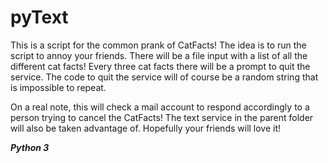 pyText
======

This is a script for the common prank of CatFacts!  The idea is to run the script to annoy your friends.  There will be a file input with a list of all the different cat facts!  Every three cat facts there will be a prompt to quit the service.  The code to quit the service will of course be a random string that is impossible to repeat.  

On a real note, this will check a mail account to respond accordingly to a person trying to cancel the CatFacts!  The text service in the parent folder will also be taken advantage of.  Hopefully your friends will love it!

***Python 3***